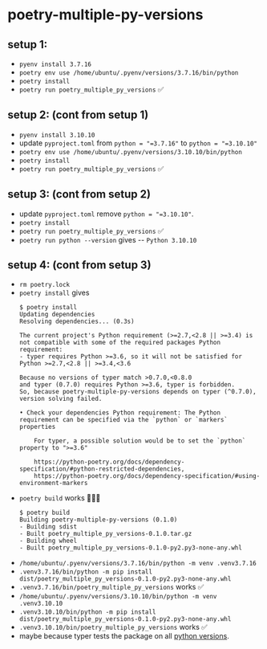 # poetry-multiple-py-versions

## setup 1:

* `pyenv install 3.7.16`
* `poetry env use /home/ubuntu/.pyenv/versions/3.7.16/bin/python`
* `poetry install`
* `poetry run poetry_multiple_py_versions` ✅


## setup 2: (cont from setup 1)

* `pyenv install 3.10.10`
* update `pyproject.toml` from `python = "=3.7.16"` to `python = "=3.10.10"`
* `poetry env use /home/ubuntu/.pyenv/versions/3.10.10/bin/python`
* `poetry install`
* `poetry run poetry_multiple_py_versions` ✅

## setup 3: (cont from setup 2)

* update `pyproject.toml` remove `python = "=3.10.10"`.
* `poetry install`
* `poetry run poetry_multiple_py_versions` ✅
* `poetry run python --version` gives -- `Python 3.10.10`

## setup 4: (cont from setup 3)

* `rm poetry.lock`
* `poetry install` gives
    ```console
    $ poetry install
    Updating dependencies
    Resolving dependencies... (0.3s)

    The current project's Python requirement (>=2.7,<2.8 || >=3.4) is not compatible with some of the required packages Python requirement:
    - typer requires Python >=3.6, so it will not be satisfied for Python >=2.7,<2.8 || >=3.4,<3.6

    Because no versions of typer match >0.7.0,<0.8.0
    and typer (0.7.0) requires Python >=3.6, typer is forbidden.
    So, because poetry-multiple-py-versions depends on typer (^0.7.0), version solving failed.

    • Check your dependencies Python requirement: The Python requirement can be specified via the `python` or `markers` properties
        
        For typer, a possible solution would be to set the `python` property to ">=3.6"

        https://python-poetry.org/docs/dependency-specification/#python-restricted-dependencies,
        https://python-poetry.org/docs/dependency-specification/#using-environment-markers
    ```
* `poetry build` works 🤷🏻‍♂️
    ```console
    $ poetry build
    Building poetry-multiple-py-versions (0.1.0)
    - Building sdist
    - Built poetry_multiple_py_versions-0.1.0.tar.gz
    - Building wheel
    - Built poetry_multiple_py_versions-0.1.0-py2.py3-none-any.whl
    ```
* `/home/ubuntu/.pyenv/versions/3.7.16/bin/python -m venv .venv3.7.16`
* `.venv3.7.16/bin/python -m pip install dist/poetry_multiple_py_versions-0.1.0-py2.py3-none-any.whl`
* `.venv3.7.16/bin/poetry_multiple_py_versions` works ✅
* `/home/ubuntu/.pyenv/versions/3.10.10/bin/python -m venv .venv3.10.10`
* `.venv3.10.10/bin/python -m pip install dist/poetry_multiple_py_versions-0.1.0-py2.py3-none-any.whl`
* `.venv3.10.10/bin/poetry_multiple_py_versions` works ✅
* maybe because typer tests the package on all [python versions](https://github.com/tiangolo/typer/blob/master/.github/workflows/test.yml#LL14C7-L15C69).